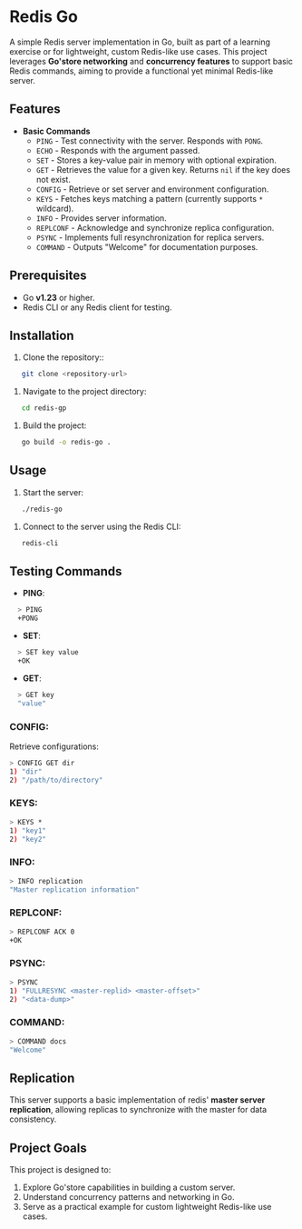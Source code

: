 # Redis Go
A simple Redis server implementation in Go, built as part of a learning exercise or for lightweight, custom Redis-like use cases.
This project leverages **Go'store networking** and **concurrency features** to support basic Redis commands, aiming to provide a functional yet minimal Redis-like server.
## Features
- **Basic Commands**
    - `PING` - Test connectivity with the server. Responds with `PONG`.
    - `ECHO` - Responds with the argument passed.
    - `SET` - Stores a key-value pair in memory with optional expiration.
    - `GET` - Retrieves the value for a given key. Returns `nil` if the key does not exist.
    - `CONFIG` - Retrieve or set server and environment configuration.
    - `KEYS` - Fetches keys matching a pattern (currently supports `*` wildcard).
    - `INFO` - Provides server information.
    - `REPLCONF` - Acknowledge and synchronize replica configuration.
    - `PSYNC` - Implements full resynchronization for replica servers.
    - `COMMAND` - Outputs "Welcome" for documentation purposes.


## Prerequisites
- Go **v1.23** or higher.
- Redis CLI or any Redis client for testing.

## Installation
1. Clone the repository::
``` bash
   git clone <repository-url>
```
1. Navigate to the project directory:
``` bash
   cd redis-gp
```
1. Build the project:
``` bash
   go build -o redis-go .
```
## Usage
1. Start the server:
``` bash
   ./redis-go
```
1. Connect to the server using the Redis CLI:
``` bash
   redis-cli
```
## Testing Commands
- **PING**:
``` bash
  > PING
  +PONG
```
- **SET**:
``` bash
  > SET key value
  +OK
```
- **GET**:
``` bash
  > GET key
  "value"
```
### CONFIG:
Retrieve configurations:
```bash
> CONFIG GET dir
1) "dir"
2) "/path/to/directory"
```

### KEYS:
```bash
> KEYS *
1) "key1"
2) "key2"
```

### INFO:
```bash
> INFO replication
"Master replication information"
```

### REPLCONF:
```bash
> REPLCONF ACK 0
+OK
```

### PSYNC:
```bash
> PSYNC
1) "FULLRESYNC <master-replid> <master-offset>"
2) "<data-dump>"
```

### COMMAND:
```bash
> COMMAND docs
"Welcome"
```

## Replication
This server supports a basic implementation of redis' **master server replication**, allowing replicas to synchronize with the master for data consistency.


## Project Goals
This project is designed to:
1. Explore Go'store capabilities in building a custom server.
2. Understand concurrency patterns and networking in Go.
3. Serve as a practical example for custom lightweight Redis-like use cases.
